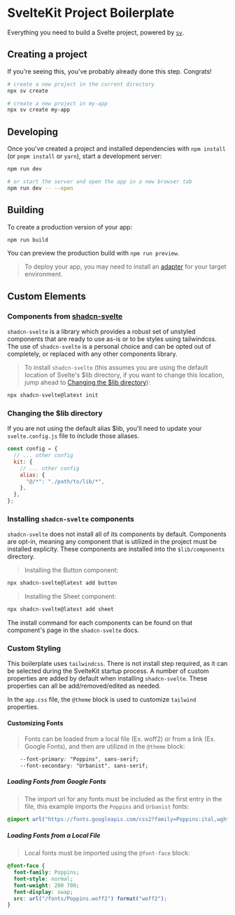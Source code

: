 # SvelteKit Project Boilerplate

Everything you need to build a Svelte project, powered by [`sv`](https://github.com/sveltejs/cli).

## Creating a project

If you're seeing this, you've probably already done this step. Congrats!

```bash
# create a new project in the current directory
npx sv create

# create a new project in my-app
npx sv create my-app
```

## Developing

Once you've created a project and installed dependencies with `npm install` (or `pnpm install` or `yarn`), start a development server:

```bash
npm run dev

# or start the server and open the app in a new browser tab
npm run dev -- --open
```

## Building

To create a production version of your app:

```bash
npm run build
```

You can preview the production build with `npm run preview`.

> To deploy your app, you may need to install an [adapter](https://svelte.dev/docs/kit/adapters) for your target environment.

## Custom Elements

### Components from [shadcn-svelte](https://www.shadcn-svelte.com/)

`shadcn-svelte` is a library which provides a robust set of unstyled components that are ready to use as-is or to be styles using tailwindcss. The use of `shadcn-svelte` is a personal choice and can be opted out of completely, or replaced with any other components library.

> To install `shadcn-svelte` (this assumes you are using the default location of Svelte's \$lib directory, if you want to change this location, jump ahead to [Changing the \$lib directory](#changing-the-lib-directory)):

```bash
npx shadcn-svelte@latest init
```

### Changing the \$lib directory

If you are not using the default alias $lib, you'll need to update your `svelte.config.js` file to include those aliases.

```js
const config = {
  // ... other config
  kit: {
    // ... other config
    alias: {
      "@/*": "./path/to/lib/*",
    },
  },
};
```

### Installing `shadcn-svelte` components

`shadcn-svelte` does not install all of its components by default. Components are opt-in, meaning any component that is utilized in the project must be installed explicity. These components are installed into the `$lib/components` directory.

> Installing the Button component:

```bash
npx shadcn-svelte@latest add button
```

> Installing the Sheet component:

```bash
npx shadcn-svelte@latest add sheet
```

The install command for each components can be found on that component's page in the `shadcn-svelte` docs.

### Custom Styling

This boilerplate uses `tailwindcss`. There is not install step required, as it can be selected during the SvelteKit startup process. A number of custom properties are added by default when installing `shadcn-svelte`. These properties can all be add/removed/edited as needed.

In the `app.css` file, the `@theme` block is used to customize `tailwind` properties.

#### Customizing Fonts

> Fonts can be loaded from a local file (Ex. woff2) or from a link (Ex. Google Fonts), and then are utilized in the `@theme` block:

```css
    --font-primary: "Poppins", sans-serif;
    --font-secondary: "Urbanist", sans-serif;
```

##### Loading Fonts from Google Fonts

> The import url for any fonts must be included as the first entry in the file, this example imports the `Poppins` and `Urbanist` fonts:

```css
@import url("https://fonts.googleapis.com/css2?family=Poppins:ital,wght@0,100;0,200;0,300;0,400;0,500;0,600;0,700;0,800;0,900;1,100;1,200;1,300;1,400;1,500;1,600;1,700;1,800;1,900&family=Urbanist:ital,wght@0,100..900;1,100..900&display=swap")
```

##### Loading Fonts from a Local File

> Local fonts must be imported using the `@font-face` block:

```css
@font-face {
  font-family: Poppins;
  font-style: normal;
  font-weight: 200 700;
  font-display: swap;
  src: url("/fonts/Poppins.woff2") format("woff2");
}
```
